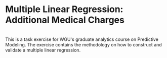 # Multiple Linear Regression: Additional Medical Charges
<br>This is a task exercise for WGU's graduate analytics course on Predictive Modeling. The exercise contains the methodology on how to construct and validate a multiple linear regression.
